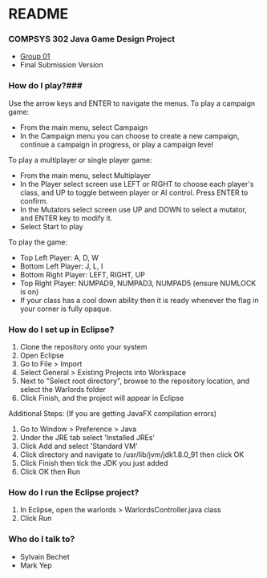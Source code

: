 # README #

### COMPSYS 302 Java Game Design Project ###
* [Group 01](https://www.youtube.com/watch?v=PfYnvDL0Qcw)
* Final Submission Version

### How do I play?###
Use the arrow keys and ENTER to navigate the menus.
To play a campaign game:

* From the main menu, select Campaign 
* In the Campaign menu you can choose to create a new campaign, continue a campaign in progress, or play a campaign level

To play a multiplayer or single player game:

* From the main menu, select Multiplayer 
* In the Player select screen use LEFT or RIGHT to choose each player's class, and UP to toggle between player or AI control. Press ENTER to confirm.
* In the Mutators select screen use UP and DOWN to select a mutator, and ENTER key to modify it.
* Select Start to play

To play the game:

* Top Left Player: A, D, W
* Bottom Left Player: J, L, I
* Bottom Right Player: LEFT, RIGHT, UP
* Top Right Player: NUMPAD9, NUMPAD3, NUMPAD5 (ensure NUMLOCK is on)
* If your class has a cool down ability then it is ready whenever the flag in your corner is fully opaque.

### How do I set up in Eclipse? ###
1. Clone the repository onto your system
2. Open Eclipse
3. Go to File > Import 
4. Select General > Existing Projects into Workspace
5. Next to "Select root directory", browse to the repository location, and select the Warlords folder 
6. Click Finish, and the project will appear in Eclipse

Additional Steps: (If you are getting JavaFX compilation errors)

1. Go to Window > Preference > Java
2. Under the JRE tab select 'Installed JREs'
3. Click Add and select 'Standard VM'
4. Click directory and navigate to /usr/lib/jvm/jdk1.8.0_91 then click OK
5. Click Finish then tick the JDK you just added
6. Click OK then Run

### How do I run the Eclipse project? ###
1. In Eclipse, open the warlords > WarlordsController.java class
2. Click Run

### Who do I talk to? ###
* Sylvain Bechet
* Mark Yep